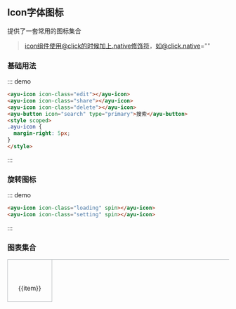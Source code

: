 ## Icon字体图标
提供了一套常用的图标集合
> icon组件使用@click的时候加上.native修饰符，如@click.native=""

### 基础用法
::: demo
``` html
<ayu-icon icon-class="edit"></ayu-icon>
<ayu-icon icon-class="share"></ayu-icon>
<ayu-icon icon-class="delete"></ayu-icon>
<ayu-button icon="search" type="primary">搜索</ayu-button>
<style scoped>
.ayu-icon {
  margin-right: 5px;
}
</style>
```
:::

### 旋转图标
::: demo
``` html
<ayu-icon icon-class="loading" spin></ayu-icon>
<ayu-icon icon-class="setting" spin></ayu-icon>
```
:::

### 图表集合
<ul class="icon-list">
  <li v-for="item in iconName">
    <span class="icon"><ayu-icon :icon-class="item"></ayu-icon></span>
    <span>{{item}}</span>
  </li>
</ul>
<script>
export default {
  data() {
    return {
      iconName: ['info', 'error', 'success', 'warning', 'question', 'back', 'left', 'down', 'right', 'up', 'caret-left', 'caret-right', 'd-arrow-left', 'd-arrow-right', 'minus', 'plus', 'remove', 'circle-plus', 'remove-circle-outline', 'plus-circle-outline', 'close', 'check', 'circle-close', 'circle-check', 'circle-close-outline', 'circle-check-outline', 'Zoomout', 'ZoomIn', 'd-caret', 'sort', 'bx-sort-up', 'bx-sort-down', 'tickets', 'document', 'goods', 'soldout', 'news', 'message', 'date', 'printer', 'time', 'bell', 'mobile-phone', 'service', 'view','menu', 'more', 'more-outline', 'star-on', 'star-off', 'location', 'location1', 'phone', 'picture', 'delete', 'search', 'edit', 'drag', 'refresh', 'share', 'setting', 'upload', 'upload1', 'download', 'loading']
    }
  }
}
</script>

<style scoped>
  ul {
    display: flex;
    flex-wrap: wrap;
    width: 100%;
    margin: 0;
    padding: 0;
    border-left: 1px solid #babec1;
    border-top: 1px solid #babec1; 
  }
  li {
    display: block;
    flex: 0 0 20%;
    display: flex;
    flex-direction: column;
    line-height: 60px;
    box-sizing: border-box;
    text-align: center;
    border: 1px solid #babec1;
    border-left: 0;
    border-top: 0;
  }
  .icon {
    display: block;
    height: 35px;
    font-size: 35px;
  }
</style>
